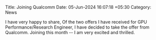 Title: Joining Qualcomm
Date: 05-Jun-2024 16:07:18 +05:30
Category: News

I have very happy to share, Of the two offers I have received for GPU Performance/Research Engineer,
I have decided to take the offer from Qualcomm. Joining this month -- I am very excited and thrilled.
